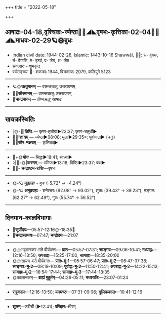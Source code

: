 +++
title = "2022-05-18"

+++
## आषाढः-04-18,वृश्चिकः-ज्येष्ठा🌛🌌◢◣वृषभः-कृत्तिका-02-04🌌🌞◢◣माधवः-02-29🪐🌞बुधः
- Indian civil date: 1944-02-28, Islamic: 1443-10-16 Shawwāl, 🌌🌞: सं- वृषभः, तं- वैगासि, म- इटवं, प- जेठ, अ- जेठ
- संवत्सरः - शुभकृत्
- वर्षसङ्ख्या 🌛- शकाब्दः 1944, विक्रमाब्दः 2079, कलियुगे 5123
___________________
- 🪐🌞**ऋतुमानम्** — वसन्तऋतुः उत्तरायणम्
- 🌌🌞**सौरमानम्** — वसन्तऋतुः उत्तरायणम्
- 🌛**चान्द्रमानम्** — ग्रीष्मऋतुः आषाढः
___________________


## खचक्रस्थितिः
- |🌞-🌛|**तिथिः** — कृष्ण-तृतीया►23:37; कृष्ण-चतुर्थी►  
- 🌌🌛**नक्षत्रम्** — ज्येष्ठा►08:08; मूला►29:35*; पूर्वाषाढा► (धनुः)  
- 🌌🌞**सौर-नक्षत्रम्** — कृत्तिका►  
___________________
- 🌛+🌞**योगः** — सिद्धः►18:41; साध्यः►  
- २|🌛-🌞|**करणम्** — वणिजः►13:18; विष्टिः►23:37; बवः►  
- 🌌🌛- **चन्द्राष्टम-राशिः**—वृषभः  
___________________
- 🌞-🪐 **मूढग्रहाः** - बुधः (-5.72° → -4.24°)
- 🌞-🪐 **अमूढग्रहाः** - शनैश्चरः (92.08° → 93.02°), शुक्रः (39.43° → 39.23°), मङ्गलः (62.27° → 62.49°), गुरुः (55.74° → 56.52°)
___________________


## दिनमान-कालविभागाः
- 🌅**सूर्योदयः**—05:57-12:16🌞️-18:35🌇  
- 🌛**चन्द्रास्तमयः**—07:47; **चन्द्रोदयः**—21:07  
___________________
- 🌞⚝भट्टभास्कर-मते वीर्यवन्तः— **प्रातः**—05:57-07:31; **साङ्गवः**—09:06-10:41; **मध्याह्नः**—12:16-13:50; **अपराह्णः**—15:25-17:00; **सायाह्नः**—18:35-20:00  
- 🌞⚝सायण-मते वीर्यवन्तः— **प्रातः-मु॰1**—05:57-06:47; **प्रातः-मु॰2**—06:47-07:38; **साङ्गवः-मु॰2**—09:19-10:09; **पूर्वाह्णः-मु॰2**—11:50-12:41; **अपराह्णः-मु॰2**—14:22-15:13; **सायाह्नः-मु॰2**—16:54-17:44; **सायाह्नः-मु॰3**—17:44-18:35  
- 🌞कालान्तरम्— **ब्राह्मं मुहूर्तम्**—04:26-05:11; **मध्यरात्रिः**—23:07-01:24  
___________________
- **राहुकालः**—12:16-13:50; **यमघण्टः**—07:31-09:06; **गुलिककालः**—10:41-12:16  
___________________
- **शूलम्**—उदीची (►12:41); **परिहारः**–क्षीरम्  
___________________
